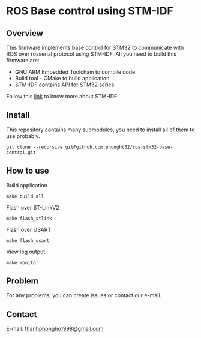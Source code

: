 # ROS Base control using STM-IDF
## Overview

This firmware implements base control for STM32 to communicate with ROS over rosserial protocol using STM-IDF. All you need to build this firmware are: 

- GNU ARM Embedded Toolchain to compile code.
- Build tool - CMake to build application.
- STM-IDF contains API for STM32 series.

Follow this [link](https://github.com/phonght32/stm-idf) to know more about STM-IDF. 

## Install

This repository contains many submodules, you need to install all of them to use probably.

```
git clone --recursive git@github.com:phonght32/ros-stm32-base-control.git
```

## How to use

Build application

```
make build all
```

Flash over ST-LinkV2

```
make flash_stlink
```

Flash over USART 

```
make flash_usart 
```

View log output

```
make monitor
```

## Problem

For any problems, you can create issues or contact our e-mail.

## Contact 

E-mail: thanhphongho1998@gmail.com 